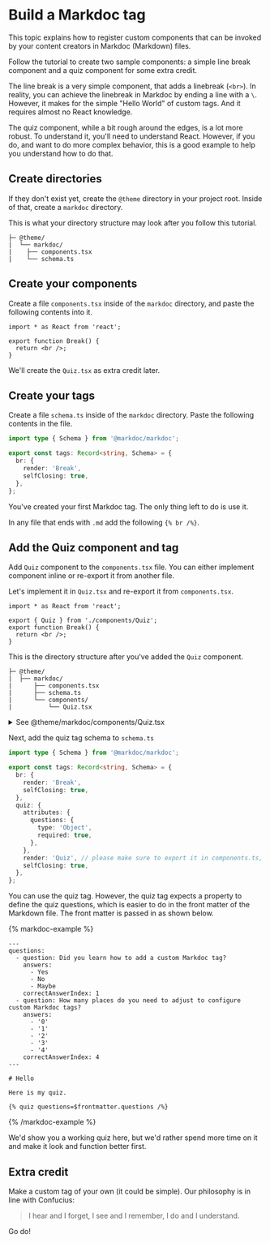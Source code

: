 # Build a Markdoc tag

This topic explains how to register custom components that can be invoked by your content creators in Markdoc (Markdown) files.

Follow the tutorial to create two sample components: a simple line break component and a quiz component for some extra credit.

The line break is a very simple component, that adds a linebreak (`<br>`).
In reality, you can achieve the linebreak in Markdoc by ending a line with a `\`.
However, it makes for the simple "Hello World" of custom tags.
And it requires almost no React knowledge.

The quiz component, while a bit rough around the edges, is a lot more robust.
To understand it, you'll need to understand React.
However, if you do, and want to do more complex behavior, this is a good example to help you understand how to do that.

## Create directories

If they don't exist yet, create the `@theme` directory in your project root.
Inside of that, create a `markdoc` directory.

This is what your directory structure may look after you follow this tutorial.

```treeview
├─ @theme/
|  └── markdoc/
|    ├── components.tsx
|    └── schema.ts
```

## Create your components

Create a file `components.tsx` inside of the `markdoc` directory, and paste the following contents into it.

```tsx
import * as React from 'react';

export function Break() {
  return <br />;
}
```

We'll create the `Quiz.tsx` as extra credit later.

## Create your tags

Create a file `schema.ts` inside of the `markdoc` directory.
Paste the following contents in the file.

```ts
import type { Schema } from '@markdoc/markdoc';

export const tags: Record<string, Schema> = {
  br: {
    render: 'Break',
    selfClosing: true,
  },
};
```

You've created your first Markdoc tag.
The only thing left to do is use it.

In any file that ends with `.md` add the following `{% br /%}`.

## Add the Quiz component and tag

Add `Quiz` component to the `components.tsx` file.
You can either implement component inline or re-export it from another file.

Let's implement it in `Quiz.tsx` and re-export it from `components.tsx`.

```tsx
import * as React from 'react';

export { Quiz } from './components/Quiz';
export function Break() {
  return <br />;
}
```

This is the directory structure after you've added the `Quiz` component.

```treeview
├─ @theme/
|  ├── markdoc/
|      ├── components.tsx
|      ├── schema.ts
|      └── components/
|          └── Quiz.tsx
```

<details>
<summary>See @theme/markdoc/components/Quiz.tsx</summary>

```tsx
import * as React from 'react';
import styled from 'styled-components';

const { useState, useEffect, Fragment } = React;

function Question({ question, setAnswerStatus }) {
  const [selectedAnswerIndex, setSelectedAnswerIndex] = useState(null);

  useEffect(() => {
    if (selectedAnswerIndex != null) {
      setAnswerStatus(selectedAnswerIndex === question.correctAnswerIndex);
    }
  }, [selectedAnswerIndex]);

  useEffect(() => {
    setSelectedAnswerIndex(null);
  }, [question]);

  const getClasses = (index) => {
    let classes = [];
    if (selectedAnswerIndex != null) {
      if (selectedAnswerIndex === index) {
        classes.push('selected');
      }
      if (index === question.correctAnswerIndex) {
        if (selectedAnswerIndex === index) {
          classes.push('correct');
        } else {
          classes.push('incorrect');
        }
      }
    }

    return classes.join(' ');
  };

  return (
    <QuestionEl>
      <QuestionText>{question.question}</QuestionText>
      <Answers>
        {question.answers.map((answer, index) => {
          return (
            <AnswerElement
              key={index}
              className={getClasses(index)}
              onClick={() => selectedAnswerIndex == null && setSelectedAnswerIndex(index)}
            >
              {answer}
            </AnswerElement>
          );
        })}
      </Answers>
    </QuestionEl>
  );
}

function ProgressBar({ currentQuestionIndex, totalQuestionsCount }) {
  const progressPercentage = (currentQuestionIndex / totalQuestionsCount) * 100;

  return (
    <ProgressBarEl>
      <ProgressBarText>
        {currentQuestionIndex} answered ({totalQuestionsCount - currentQuestionIndex} remaining)
      </ProgressBarText>
      <ProgressBarInner style={{ width: `${progressPercentage}%` }} />
    </ProgressBarEl>
  );
}

export function Quiz({ questions }) {
  const [questionIndex, setQuestionIndex] = useState(null);
  const [answerStatus, setAnswerStatus] = useState(null);
  const [correctAnswerCount, setCorrectAnswerCount] = useState(0);
  const [quizComplete, setQuizComplete] = useState(false);

  useEffect(() => {
    setAnswerStatus(null);
  }, [questionIndex]);

  useEffect(() => {
    if (answerStatus) {
      setCorrectAnswerCount((count) => count + 1);
    }
  }, [answerStatus]);

  const onNextClick = () => {
    if (questionIndex === questions.length - 1) {
      setQuizComplete(true);
    } else {
      setQuestionIndex(questionIndex == null ? 0 : questionIndex + 1);
    }
  };

  const onRestartClick = () => {
    setQuizComplete(false);
    setQuestionIndex(null);
    setCorrectAnswerCount(0);
  };

  if (questionIndex == null) {
    return (
      <Wrapper>
        <h1>Apply what was learned</h1>
        <Button onClick={onNextClick}>Start</Button>
      </Wrapper>
    );
  }

  return (
    <QuizWrapper>
      {quizComplete ? (
        <Fragment>
          <h1>Quiz complete!</h1>
          <p>
            You answered {correctAnswerCount} questions correctly (out of a total {questions.length}{' '}
            questions)
          </p>
        </Fragment>
      ) : (
        <Fragment>
          <ProgressBar
            currentQuestionIndex={questionIndex}
            totalQuestionsCount={questions.length}
          />
          <Question question={questions[questionIndex]} setAnswerStatus={setAnswerStatus} />
          {answerStatus != null && (
            <div>
              <AnswerStatusEl>
                {!!answerStatus ? 'Correct! :)' : 'Your answer was incorrect :('}
              </AnswerStatusEl>
              <Button className="next" onClick={onNextClick}>
                {questionIndex === questions.length - 1
                  ? 'See results of this quiz'
                  : 'Next Question ->'}
              </Button>
            </div>
          )}
        </Fragment>
      )}

      {questionIndex != null && (
        <Button className="restart" onClick={onRestartClick}>
          Restart quiz
        </Button>
      )}
    </QuizWrapper>
  );
}

const Wrapper = styled.div`
  display: flex;
  flex-direction: column;
  justify-content: center;
  align-items: center;
  text-align: center;
  width: 600px;
  margin: auto;
`;

const QuizWrapper = styled.div`
  display: flex;
  flex-direction: column;
  justify-content: center;
  align-items: center;
  text-align: center;
  width: 600px;
  margin: auto;
`;

const Button = styled.button`
  background: #e8e8e8;
  border: 0;
  padding: 10px 20px;
  cursor: pointer;
  border-bottom: 3px solid #c9c9c9;
  border-radius: 3px;
  &.next {
    background: #6ad85c;
    border-bottom: 3px solid #5abc4e;
  }
  &.start {
    margin-top: 20px;
  }
  &.restart {
    margin-top: 20px;
  }
`;

const QuestionEl = styled.div`
  width: 100%;
`;

const QuestionText = styled.div`
  font-size: 1.2em;
  margin: 20px 0;
`;

const Answers = styled.div`
  margin-bottom: 20px;
`;

const AnswerElement = styled.div`
  padding: 4px;
  text-align: center;
  background: #f3f3f3;
  margin-bottom: 5px;
  border-radius: 3px;
  cursor: pointer;

  &.selected {
    background: gainsboro;
  }

  &.correct {
    background: #6ad85c;
    font-weight: bold;
  }

  &.incorrect {
    background: #df3636;
    font-weight: bold;
  }
`;

const AnswerStatusEl = styled.div`
  font-weight: bold;
  margin-bottom: 20px;
`;

const ProgressBarEl = styled.div`
  width: 100%;
  background: #f3f3f3;
  height: 20px;
  position: relative;
  display: flex;
  justify-content: center;
  align-items: center;
  border-radius: 3px;
`;

const ProgressBarInner = styled.div`
  background: #6ad85c;
  position: absolute;
  height: 100%;
  top: 0;
  left: 0;
  transition: ease all 0.5s;
  border-radius: 3px;
`;

const ProgressBarText = styled.div`
  font-size: 0.7em;
  position: absolute;
  z-index: 10;
`;
```

</details>

Next, add the quiz tag schema to `schema.ts`

```ts
import type { Schema } from '@markdoc/markdoc';

export const tags: Record<string, Schema> = {
  br: {
    render: 'Break',
    selfClosing: true,
  },
  quiz: {
    attributes: {
      questions: {
        type: 'Object',
        required: true,
      },
    },
    render: 'Quiz', // please make sure to export it in components.ts,
    selfClosing: true,
  },
};
```

You can use the quiz tag.
However, the quiz tag expects a property to define the quiz questions, which is easier to do in the front matter of the Markdown file.
The front matter is passed in as shown below.

{% markdoc-example %}

```markdoc {% process=false %}
---
questions:
  - question: Did you learn how to add a custom Markdoc tag?
    answers:
      - Yes
      - No
      - Maybe
    correctAnswerIndex: 1
  - question: How many places do you need to adjust to configure custom Markdoc tags?
    answers:
      - '0'
      - '1'
      - '2'
      - '3'
      - '4'
    correctAnswerIndex: 4
---

# Hello

Here is my quiz.

{% quiz questions=$frontmatter.questions /%}
```

{% /markdoc-example %}

We'd show you a working quiz here, but we'd rather spend more time on it and make it look and function better first.

## Extra credit

Make a custom tag of your own (it could be simple).
Our philosophy is in line with Confucius:

> I hear and I forget, I see and I remember, I do and I understand.

Go do!
